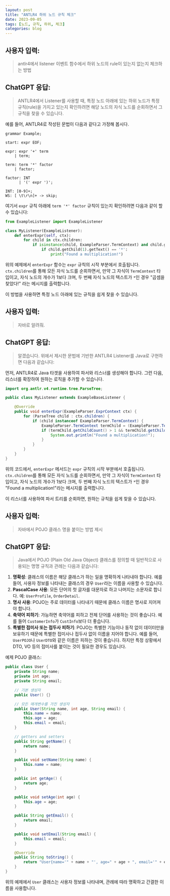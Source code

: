 ```yaml
---
layout: post
title: "ANTLR4 하위 노드 규칙 체크"
date: 2023-09-05
tags: [노드, 규칙, 하위, 체크]
categories: blog
---
```


## 사용자 입력:
> antlr4에서 listener 이벤트 함수에서 하위 노드의 rule이 있는지 없는지 체크하는 방법

## ChatGPT 응답:
> ANTLR4에서 Listener를 사용할 때, 특정 노드 아래에 있는 하위 노드가 특정 규칙(rule)을 가지고 있는지 확인하려면 해당 노드의 자식 노드를 순회하면서 그 규칙을 찾을 수 있습니다.

예를 들어, ANTLR4로 작성된 문법이 다음과 같다고 가정해 봅시다.

```antlr
grammar Example;

start: expr EOF;

expr: expr '+' term
    | term;

term: term '*' factor
    | factor;

factor: INT
      | '(' expr ')';

INT: [0-9]+;
WS: [ \t\r\n]+ -> skip;
```

여기서 `expr` 규칙 아래에 `term '*' factor` 규칙이 있는지 확인하려면 다음과 같이 할 수 있습니다:

```python
from ExampleListener import ExampleListener

class MyListener(ExampleListener):
    def enterExpr(self, ctx):
        for child in ctx.children:
            if isinstance(child, ExampleParser.TermContext) and child.getChildCount() > 1:
                if child.getChild(1).getText() == '*':
                    print("Found a multiplication!")
```

위의 예제에서 `enterExpr` 함수는 `expr` 규칙의 시작 부분에서 호출됩니다. `ctx.children`를 통해 모든 자식 노드를 순회하면서, 만약 그 자식이 `TermContext` 타입이고, 자식 노드의 개수가 1보다 크며, 두 번째 자식 노드의 텍스트가 `*`인 경우 "곱셈을 찾았다!" 라는 메시지를 출력합니다.

이 방법을 사용하면 특정 노드 아래에 있는 규칙을 쉽게 찾을 수 있습니다.

## 사용자 입력:
> 자바로 알려줘.

## ChatGPT 응답:
> 알겠습니다. 위에서 제시한 문법에 기반한 ANTLR4 Listener를 Java로 구현하면 다음과 같습니다:

먼저, ANTLR4로 Java 타겟을 사용하여 파서와 리스너를 생성해야 합니다. 그런 다음, 리스너를 확장하여 원하는 로직을 추가할 수 있습니다.

```java
import org.antlr.v4.runtime.tree.ParseTree;

public class MyListener extends ExampleBaseListener {

    @Override
    public void enterExpr(ExampleParser.ExprContext ctx) {
        for (ParseTree child : ctx.children) {
            if (child instanceof ExampleParser.TermContext) {
                ExampleParser.TermContext termChild = (ExampleParser.TermContext) child;
                if (termChild.getChildCount() > 1 && termChild.getChild(1).getText().equals("*")) {
                    System.out.println("Found a multiplication!");
                }
            }
        }
    }
}
```

위의 코드에서, `enterExpr` 메서드는 `expr` 규칙의 시작 부분에서 호출됩니다. `ctx.children`를 통해 모든 자식 노드를 순회하면서, 만약 그 자식이 `TermContext` 타입이고, 자식 노드의 개수가 1보다 크며, 두 번째 자식 노드의 텍스트가 `*`인 경우 "Found a multiplication!"라는 메시지를 출력합니다.

이 리스너를 사용하여 파서 트리를 순회하면, 원하는 규칙을 쉽게 찾을 수 있습니다.

## 사용자 입력:
> 자바에서 POJO 클래스 명을 붙이는 방법 제시

## ChatGPT 응답:
> Java에서 POJO (Plain Old Java Object) 클래스를 정의할 때 일반적으로 사용되는 명명 규칙과 관례는 다음과 같습니다:

1. **명확성**: 클래스의 이름은 해당 클래스가 하는 일을 명확하게 나타내야 합니다. 예를 들어, 사용자 정보를 나타내는 클래스의 경우 `User`라는 이름을 사용할 수 있습니다.
2. **PascalCase 사용**: 모든 단어의 첫 글자를 대문자로 하고 나머지는 소문자로 합니다. 예: `UserProfile`, `OrderDetail`.
3. **명사 사용**: POJO는 주로 데이터를 나타내기 때문에 클래스 이름은 명사로 지어져야 합니다.
4. **축약어 피하기**: 가능하면 축약어를 피하고 전체 단어를 사용하는 것이 좋습니다. 예를 들어 `CustomerInfo`가 `CustInfo`보다 더 좋습니다.
5. **특별한 접미사 또는 접두사 피하기**: POJO는 특별한 기능이나 동작 없이 데이터만을 보유하기 때문에 특별한 접미사나 접두사 없이 이름을 지어야 합니다. 예를 들어, `UserPOJO`나 `UserDTO`와 같은 이름은 피하는 것이 좋습니다. 하지만 특정 상황에서 DTO, VO 등의 접미사를 붙이는 것이 필요한 경우도 있습니다.

예제 POJO 클래스:

```java
public class User {
    private String name;
    private int age;
    private String email;

    // 기본 생성자
    public User() {}

    // 모든 매개변수를 가진 생성자
    public User(String name, int age, String email) {
        this.name = name;
        this.age = age;
        this.email = email;
    }

    // getters and setters
    public String getName() {
        return name;
    }

    public void setName(String name) {
        this.name = name;
    }

    public int getAge() {
        return age;
    }

    public void setAge(int age) {
        this.age = age;
    }

    public String getEmail() {
        return email;
    }

    public void setEmail(String email) {
        this.email = email;
    }

    @Override
    public String toString() {
        return "User{name='" + name + "', age=" + age + ", email='" + email + "'}";
    }
}
```

위의 예제에서 `User` 클래스는 사용자 정보를 나타내며, 관례에 따라 명확하고 간결한 이름을 사용합니다.

